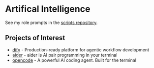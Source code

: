 # Artifical Intelligence

See my role prompts in the [scripts repository](https://github.com/grantcarthew/scripts/tree/main/ai).

## Projects of Interest

- [dify](https://github.com/langgenius/dify) - Production-ready platform for agentic workflow development
- [aider](https://github.com/Aider-AI/aider) - aider is AI pair programming in your terminal
- [opencode](https://github.com/opencode-ai/opencode) - A powerful AI coding agent. Built for the terminal
